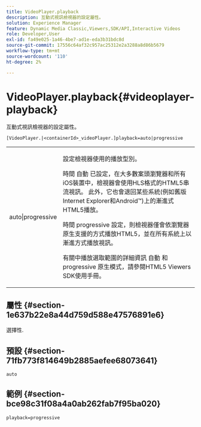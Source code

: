 ```yaml
---
title: VideoPlayer.playback
description: 互動式視訊檢視器的設定屬性。
solution: Experience Manager
feature: Dynamic Media Classic,Viewers,SDK/API,Interactive Videos
role: Developer,User
exl-id: fa49e025-1a46-4be7-ad1e-eda3b31bdc8d
source-git-commit: 17556c64af32c957ac25312e2a3288a8d86b5679
workflow-type: tm+mt
source-wordcount: '110'
ht-degree: 2%

---
```


# VideoPlayer.playback{#videoplayer-playback}

互動式視訊檢視器的設定屬性。

`[VideoPlayer.|<containerId>_videoPlayer.]playback=auto|progressive`

<table id="table_441553CD34C94A58A9D7CBF772DEDDB6"> 
 <tbody> 
  <tr> 
   <td colname="col1"> <p> <span class="codeph"> auto|progressive</span> </p> </td> 
   <td colname="col2"> <p> 設定檢視器使用的播放型別。 </p> <p>時間 <span class="codeph"> 自動</span> 已設定，在大多數案頭瀏覽器和所有iOS裝置中，檢視器會使用HLS格式的HTML5串流視訊。 此外，它也會退回某些系統(例如舊版Internet Explorer和Android™)上的漸進式HTML5播放。 </p> <p>時間 <span class="codeph"> progressive</span> 設定，則檢視器僅會依瀏覽器原生支援的方式播放HTML5，並在所有系統上以漸進方式播放視訊。 </p> <p>有關中播放選取範圍的詳細資訊 <span class="codeph"> 自動</span> 和 <span class="codeph"> progressive</span> 原生模式，請參閱HTML5 Viewers SDK使用手冊。 </p> </td> 
  </tr> 
 </tbody> 
</table>

## 屬性 {#section-1e637b22e8a44d759d588e47576891e6}

選擇性.

## 預設 {#section-71fb773f814649b2885aefee68073641}

`auto`

## 範例 {#section-bce98c31f08a4a0ab262fab7f95ba020}

`playback=progressive`
